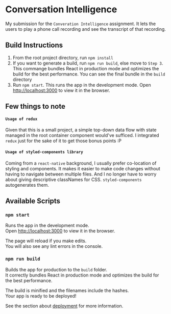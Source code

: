 # Conversation Intelligence

My submission for the `Converation Intelligence` assignment. It lets the users to play a phone call recording and see the transcript of that recording.

## Build Instructions

1. From the root project directory, run `npm install`
2. If you want to generate a build, run `npm run build`, else move to `Step 3`. This commange bundles React in production mode and optimizes the build for the best performance. You can see the final bundle in the `build` directory
3. Run `npm start`. This runs the app in the development mode. Open [http://localhost:3000](http://localhost:3000) to view it in the browser.

## Few things to note

#### `Usage of redux`

Given that this is a small project, a simple top-down data flow with state managed in the root container component would've sufficed. I integrated `redux` just for the sake of it to get those bonus points :P

#### `Usage of styled-components library`

Coming from a `react-native` background, I usually prefer co-location of styling and components. It makes it easier to make code changes without having to navigate between multiple files. And I no longer have to worry about giving descriptive classNames for CSS. `styled-components` autogenerates them.

## Available Scripts

### `npm start`

Runs the app in the development mode.\
Open [http://localhost:3000](http://localhost:3000) to view it in the browser.

The page will reload if you make edits.\
You will also see any lint errors in the console.

### `npm run build`

Builds the app for production to the `build` folder.\
It correctly bundles React in production mode and optimizes the build for the best performance.

The build is minified and the filenames include the hashes.\
Your app is ready to be deployed!

See the section about [deployment](https://facebook.github.io/create-react-app/docs/deployment) for more information.
